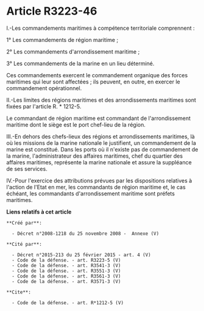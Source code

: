 # Article R3223-46

I.-Les commandements maritimes à compétence territoriale comprennent : 

1° Les commandements de région maritime ; 

2° Les commandements d'arrondissement maritime ; 

3° Les commandements de la marine en un lieu déterminé. 

Ces commandements exercent le commandement organique des forces maritimes qui leur sont affectées ; ils peuvent, en outre, en
exercer le commandement opérationnel. 

II.-Les limites des régions maritimes et des arrondissements maritimes sont fixées par l'article R. * 1212-5. 

Le commandant de région maritime est commandant de l'arrondissement maritime dont le siège est le port chef-lieu de la
région. 

III.-En dehors des chefs-lieux des régions et arrondissements maritimes, là où les missions de la marine nationale le
justifient, un commandement de la marine est constitué. Dans les ports où il n'existe pas de commandement de la marine,
l'administrateur des affaires maritimes, chef du quartier des affaires maritimes, représente la marine nationale et assure la
suppléance de ses services. 

IV.-Pour l'exercice des attributions prévues par les dispositions relatives à l'action de l'Etat en mer, les commandants de
région maritime et, le cas échéant, les commandants d'arrondissement maritime sont préfets maritimes.

**Liens relatifs à cet article**

	**Créé par**:

	  - Décret n°2008-1218 du 25 novembre 2008 -  Annexe (V)

	**Cité par**:

	  - Décret n°2015-213 du 25 février 2015 - art. 4 (V)
	  - Code de la défense. - art. R3223-5 (V)
	  - Code de la défense. - art. R3541-3 (V)
	  - Code de la défense. - art. R3551-3 (V)
	  - Code de la défense. - art. R3561-3 (V)
	  - Code de la défense. - art. R3571-3 (V)

	**Cite**:

	  - Code de la défense. - art. R*1212-5 (V)
